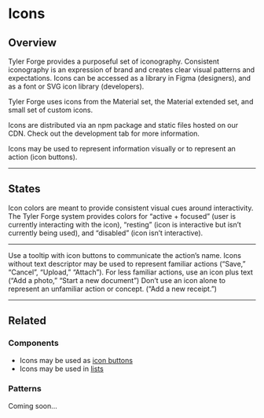 # Icons

## Overview

Tyler Forge provides a purposeful set of iconography. Consistent iconography is an expression of brand and creates clear visual patterns and expectations. Icons can be accessed as a library in Figma (designers), and as a font or SVG icon library (developers).

Tyler Forge uses icons from the Material set, the Material extended set, and small set of custom icons.

Icons are distributed via an npm package and static files hosted on our CDN. Check out the development tab for more information.

Icons may be used to represent information visually or  to represent an action (icon buttons).

---

## States

Icon colors are meant to provide consistent visual cues around interactivity. The Tyler Forge system provides colors for “active + focused” (user is currently interacting with the icon), “resting” (icon is interactive but isn’t currently being used), and “disabled” (icon isn’t interactive). 

<!-- <div class="color-swatches">
  <div> 
    <div class="color-block" style="background-color: var(--mdc-theme-text-primary-on-light);"></div>
    <p class="tyl-typography--body1">Active + focused</p>
    <span class="tyl-typography--body2" style="color: var(--mdc-theme-text-secondary-on-light);">--mdc-theme-text-primary-on-light</span><br />
    <span class="tyl-typography--body2" style="color: var(--mdc-theme-text-secondary-on-light);">rgba(0, 0, 0, 0.87)</span>
  </div>
  <div> 
    <div class="color-block" style="background-color: var(--mdc-theme-text-secondary-on-light);"></div>
    <p class="tyl-typography--body1">Resting</p>
    <span class="tyl-typography--body2" style="color: var(--mdc-theme-text-secondary-on-light);">--mdc-theme-text-secondary-on-light</span><br />
    <span class="tyl-typography--body2" style="color: var(--mdc-theme-text-secondary-on-light);">rgba(0, 0, 0, 0.54)</span>
  </div>
  <div> 
    <div class="color-block" style="background-color: var(--mdc-theme-text-icon-on-background);"></div>
    <p class="tyl-typography--body1">Disabled</p>
    <span class="tyl-typography--body2" style="color: var(--mdc-theme-text-secondary-on-light);">--mdc-theme-text-icon-on-background</span><br />
    <span class="tyl-typography--body2" style="color: var(--mdc-theme-text-secondary-on-light);">rgba(0, 0, 0, 0.38)</span>
  </div>
</div> -->

---

<DoDontGrid>
  <DoDontTextSection>
    <DoDontText type="do">Use a tooltip with icon buttons to communicate the action’s name.</DoDontText>
    <DoDontText type="do">Icons without text descriptor may be used to represent familiar actions (“Save,” “Cancel”, “Upload,” “Attach”).</DoDontText>
    <DoDontText type="do">For less familiar actions, use an icon plus text (“Add a photo,” “Start a new document”)</DoDontText>
  </DoDontTextSection>
  <DoDontTextSection>
    <DoDontText type="dont">Don’t use an icon alone to represent an unfamiliar action or concept. (“Add a new receipt.”)</DoDontText>
  </DoDontTextSection>
</DoDontGrid>

---

## Related

### Components

- Icons may be used as [icon buttons](/components/buttons/icon-button)
- Icons may be used in [lists](/components/lists/lists/list)

### Patterns

Coming soon...
